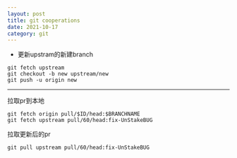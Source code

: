 ```yaml
---
layout: post
title: git cooperations
date: 2021-10-17
category: git
---
```


* 更新upstram的新建branch
```shell
git fetch upstream
git checkout -b new upstream/new
git push -u origin new
```

---

拉取pr到本地

```
git fetch origin pull/$ID/head:$BRANCHNAME
git fetch upstream pull/60/head:fix-UnStakeBUG
```
拉取更新后的pr
```shell
git pull upstream pull/60/head:fix-UnStakeBUG
```


